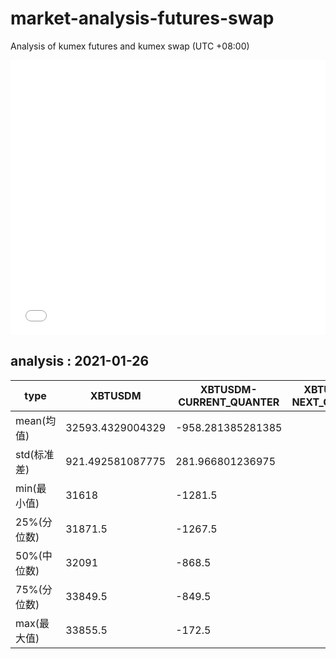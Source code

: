 # market-analysis-futures-swap
Analysis of kumex futures and kumex swap (UTC +08:00)

<iframe width="100%" height="440" src="./data.html" frameborder="no" border="0" scrolling="no"></iframe>

## analysis : 2021-01-26

type|XBTUSDM|XBTUSDM-CURRENT_QUANTER|XBTUSDM-NEXT_QUANTER|
---|---|---|---
mean(均值) | 32593.4329004329 | -958.281385281385 | 
std(标准差) | 921.492581087775 | 281.966801236975 | 
min(最小值) | 31618 | -1281.5 | 
25%(分位数) | 31871.5 | -1267.5 | 
50%(中位数) | 32091 | -868.5 | 
75%(分位数) | 33849.5 | -849.5 | 
max(最大值) | 33855.5 | -172.5 | 
